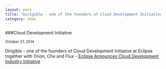 ```yaml
---
layout: post
title: "Dirigible - one of the founders of Cloud Development Initiative at Eclipse together with Orion, Che and Flux"
category: news
---
```


###Cloud Development Initiative

<sub class="post-info">October 27, 2014</sub>

Dirigible - one of the founders of Cloud Development Initiative at Eclipse together with Orion, Che and Flux - 
[Eclipse Announces Cloud Development Industry Initiative](https://www.eclipse.org/org/press-release/20141027_cloud_initiative.php)

